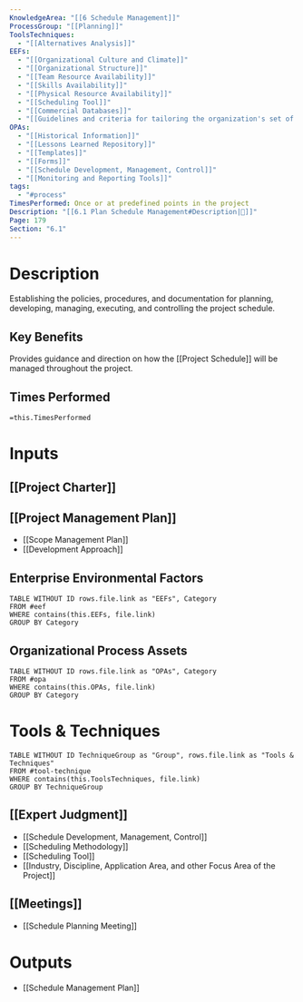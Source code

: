 ```yaml
---
KnowledgeArea: "[[6 Schedule Management]]"
ProcessGroup: "[[Planning]]"
ToolsTechniques:
  - "[[Alternatives Analysis]]"
EEFs:
  - "[[Organizational Culture and Climate]]"
  - "[[Organizational Structure]]"
  - "[[Team Resource Availability]]"
  - "[[Skills Availability]]"
  - "[[Physical Resource Availability]]"
  - "[[Scheduling Tool]]"
  - "[[Commercial Databases]]"
  - "[[Guidelines and criteria for tailoring the organization's set of standard processes and procedures to satisfy the specific needs of the project]]"
OPAs:
  - "[[Historical Information]]"
  - "[[Lessons Learned Repository]]"
  - "[[Templates]]"
  - "[[Forms]]"
  - "[[Schedule Development, Management, Control]]"
  - "[[Monitoring and Reporting Tools]]"
tags:
  - "#process"
TimesPerformed: Once or at predefined points in the project
Description: "[[6.1 Plan Schedule Management#Description|📝]]"
Page: 179
Section: "6.1"
---
```

# Description
Establishing the policies, procedures, and documentation for planning, developing, managing, executing, and controlling the project schedule.
## Key Benefits
Provides guidance and direction on how the [[Project Schedule]] will be managed throughout the project.
## Times Performed
`=this.TimesPerformed`
# Inputs
## [[Project Charter]]
## [[Project Management Plan]]
- [[Scope Management Plan]]
- [[Development Approach]]
## Enterprise Environmental Factors
```dataview
TABLE WITHOUT ID rows.file.link as "EEFs", Category
FROM #eef
WHERE contains(this.EEFs, file.link)
GROUP BY Category
```
## Organizational Process Assets
```dataview
TABLE WITHOUT ID rows.file.link as "OPAs", Category
FROM #opa
WHERE contains(this.OPAs, file.link)
GROUP BY Category
```
# Tools & Techniques
```dataview
TABLE WITHOUT ID TechniqueGroup as "Group", rows.file.link as "Tools & Techniques"
FROM #tool-technique
WHERE contains(this.ToolsTechniques, file.link)
GROUP BY TechniqueGroup
```
## [[Expert Judgment]]
- [[Schedule Development, Management, Control]]
- [[Scheduling Methodology]]
- [[Scheduling Tool]]
- [[Industry, Discipline, Application Area, and other Focus Area of the Project]]
## [[Meetings]]
- [[Schedule Planning Meeting]]
# Outputs
- [[Schedule Management Plan]]
